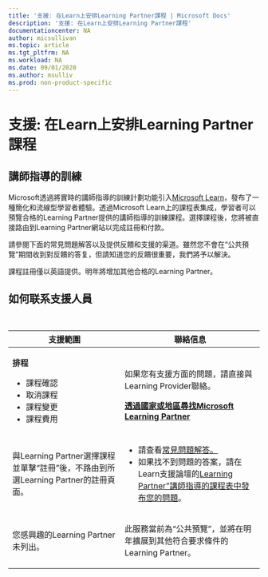 ```yaml
---
title: '支援: 在Learn上安排Learning Partner課程 | Microsoft Docs'
description: '支援: 在Learn上安排Learning Partner課程'
documentationcenter: NA 
author: micsullivan
ms.topic: article
ms.tgt_pltfrm: NA
ms.workload: NA
ms.date: 09/01/2020
ms.author: msulliv
ms.prod: non-product-specific
---
```

# 支援: 在Learn上安排Learning Partner課程

## 講師指導的訓練

Microsoft透過將實時的講師指導的訓練計劃功能引入[Microsoft Learn](/learn)，發布了一種簡化和流線型學習者體驗。透過Microsoft Learn上的課程表集成，學習者可以預覽合格的Learning Partner提供的講師指導的訓練課程。選擇課程後，您將被直接路由到Learning Partner網站以完成註冊和付款。

請參閱下面的常見問題解答以及提供反饋和支援的渠道。雖然您不會在“公共預覽”期間收到對反饋的答复，但請知道您的反饋很重要，我們將予以解決。

課程註冊僅以英語提供。明年將增加其他合格的Learning Partner。

## 如何联系支援人員

<br/>
<div>
<table style="border:0px;">
	<tr>
      <th>支援範圍</th>
      <th>聯絡信息</th>
    </tr>
    <tbody>
        <tr>
            <td>
                <p><strong>排程</strong></p>
				<ul>
					<li>課程確認</li>
					<li>取消課程</li>
					<li>課程變更</li>
					<li>課程費用</li>
				</ul>
            </td>
            <td>
            <p>如果您有支援方面的問題，請直接與Learning Provider聯絡。</p>
            <a href="/learn/certifications/partners#find-a-microsoft-learning-partner-by-country"><strong>透過國家或地區尋找Microsoft Learning Partner</strong></a>
            </td>
        </tr>
        <tr>
            <td>
                <p>與Learning Partner選擇課程並單擊“註冊”後，不路由到所選Learning Partner的註冊頁面。</p>
			</td>
			<td>
				<ul>
					<li>請查看<a href="/learn/certifications/training-faq">常見問題解答。</a></li>
					<li>如果找不到問題的答案，請在Learn支援論壇的<a href="https://trainingsupport.microsoft.com/en-us/iltvilt/forum">Learning Partner”講師指導的課程表中發布您的問題</a>。
</li>
				</ul>
            </td>
        </tr>
        <tr>
            <td>
                <p>您感興趣的Learning Partner未列出。</p>
            </td>
            <td>
                <p>此服務當前為“公共預覽”，並將在明年擴展到其他符合要求條件的Learning Partner。</p>
            </td>
        </tr>
    </tbody>
</table>
</div>
